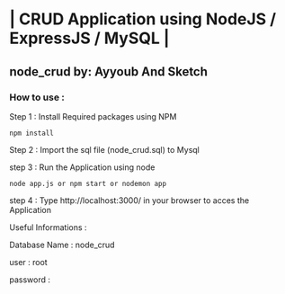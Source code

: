 # | CRUD Application using NodeJS / ExpressJS / MySQL |
## node_crud by: Ayyoub And Sketch
### How to use : 

Step 1 : Install Required packages using NPM

```
npm install
```

Step 2 : Import the sql file (node_crud.sql) to Mysql

step 3 : Run the Application using node 

```
node app.js or npm start or nodemon app
```

step 4 : Type http://localhost:3000/ in your browser to acces the Application

Useful Informations :

Database Name : node_crud

user : root

password : 
